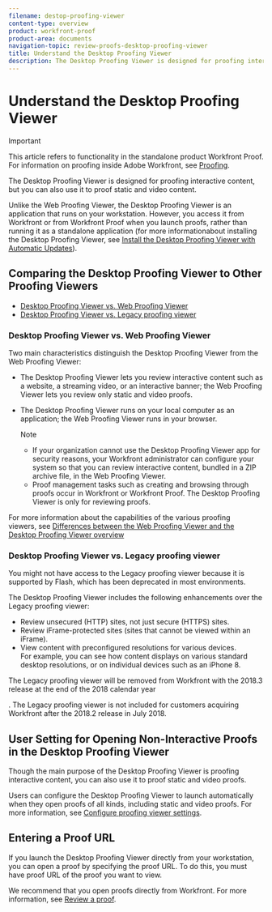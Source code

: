 ```yaml
---
filename: destop-proofing-viewer
content-type: overview
product: workfront-proof
product-area: documents
navigation-topic: review-proofs-desktop-proofing-viewer
title: Understand the Desktop Proofing Viewer
description: The Desktop Proofing Viewer is designed for proofing interactive content, but you can also use it to proof static and video content.
---
```


# Understand the Desktop Proofing Viewer

>[!IMPORTANT]
>
>This article refers to functionality in the standalone product Workfront Proof. For information on proofing inside Adobe Workfront, see [Proofing](../../../review-and-approve-work/proofing/proofing.md).

The Desktop Proofing Viewer is designed for proofing interactive content, but you can also use it to proof static and video content.&nbsp;

Unlike the Web Proofing Viewer, the Desktop Proofing Viewer is an application that runs on your workstation.&nbsp;However, you access it from Workfront or from Workfront Proof when you launch proofs, rather than running it as a standalone application (for more informationabout installing the Desktop Proofing Viewer, see [Install the Desktop Proofing Viewer with Automatic Updates](../../../review-and-approve-work/proofing/use-the-desktop-proofing-viewer/installing-desktop-proofing-viewer.md)).&nbsp;

## Comparing the Desktop Proofing Viewer to Other Proofing Viewers

* [Desktop Proofing Viewer vs. Web Proofing Viewer](#desktop-proofing-viewer-vs-web-proofing-viewer) 
* [Desktop Proofing Viewer vs. Legacy proofing viewer](#desktop-proofing-viewer-vs-legacy-proofing-viewer)

### Desktop Proofing Viewer vs. Web Proofing Viewer

Two main characteristics distinguish the Desktop Proofing Viewer from the Web Proofing Viewer:

* The Desktop Proofing Viewer lets you review interactive content such as a website, a streaming video, or an interactive banner; the Web Proofing Viewer lets you review only static and video proofs. 
* The Desktop Proofing Viewer runs on your local computer as an application; the Web Proofing Viewer runs in your browser.

  >[!NOTE]
  >
  >
  >   
  >   
  >   * If your organization cannot use the Desktop Proofing Viewer app for security reasons, your Workfront administrator can configure your system so that you can review interactive content, bundled in a ZIP archive file, in the Web Proofing Viewer.
  >   * Proof management tasks such as creating and browsing through proofs occur in Workfront or Workfront Proof. The Desktop Proofing Viewer is only for reviewing proofs.
  >   
  >

For more information about the capabilities of the various proofing viewers,&nbsp;see [Differences between the Web Proofing Viewer and the Desktop Proofing Viewer overview](../../../review-and-approve-work/proofing/proofing-overview/understand-differences-between-web-viewer.md)

### Desktop Proofing Viewer vs. Legacy proofing viewer

You might not have access to the Legacy proofing viewer because it is supported by Flash, which has been deprecated in most environments.

The Desktop Proofing Viewer includes the following enhancements over the Legacy proofing viewer:

* Review unsecured (HTTP) sites, not just secure (HTTPS) sites.
* Review iFrame-protected sites&nbsp;(sites that cannot be&nbsp;viewed within an iFrame). 
* View content with preconfigured resolutions for various devices.   
  For example, you can see how content displays on various standard desktop resolutions, or on individual devices such as an iPhone 8.

The Legacy proofing viewer will be removed from Workfront with the 2018.3 release at the end of the 2018 calendar year

<!--
<MadCap:conditionalText data-mc-conditions="QuicksilverOrClassic.Draft mode">
(see
<a href="../../../workfront-proof/wp-work-proofsfiles/review-proofs-lpv/lpv-removed-2018.md" class="MCXref xref" xrefformat="{para}">Legacy proofing viewer removed in 2018.3</a>)
</MadCap:conditionalText>
-->

. The Legacy proofing viewer is not included for customers acquiring Workfront after the 2018.2 release in July 2018.

## User Setting for Opening Non-Interactive Proofs in the Desktop Proofing Viewer

Though the main purpose of the Desktop Proofing Viewer is proofing interactive content, you can also use it to proof static and video proofs.

Users can configure the Desktop Proofing Viewer to launch automatically when they open proofs of all kinds, including static and video proofs. For more information, see [Configure proofing viewer settings](../../../review-and-approve-work/proofing/reviewing-proofs-within-workfront/configure-proofing-viewer-settings.md).

## Entering a Proof URL

If you launch the Desktop Proofing Viewer directly from your workstation, you can open a proof by specifying the proof URL. To do this, you must have proof URL of the proof you want to view.

We recommend that you open proofs directly from Workfront. For more information, see [Review a proof](../../../review-and-approve-work/proofing/reviewing-proofs-within-workfront/review-a-proof/review-a-proof.md).
